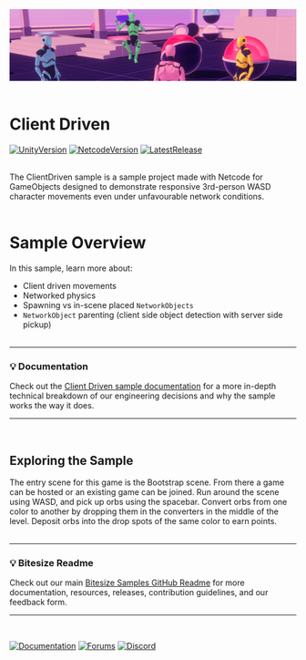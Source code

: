 ![Banner](Resources/clientdriven_banner.png)
<br><br>

# Client Driven

[![UnityVersion](https://img.shields.io/badge/Unity%20Version:-2022.3%20LTS-57b9d3.svg?logo=unity&color=2196F3)](https://unity.com/releases/editor/whats-new/2022.3.0)
[![NetcodeVersion](https://img.shields.io/badge/Netcode%20Version:-1.7.1-57b9d3.svg?logo=unity&color=2196F3)](https://github.com/Unity-Technologies/com.unity.netcode.gameobjects/releases/tag/ngo%2F1.7.1)
[![LatestRelease](https://img.shields.io/badge/Latest%20%20Github%20Release:-v1.5.0-57b9d3.svg?logo=github&color=brightgreen)](https://github.com/Unity-Technologies/com.unity.multiplayer.samples.bitesize/releases/tag/v1.5.0)
<br><br>

The ClientDriven sample is a sample project made with Netcode for GameObjects designed to demonstrate responsive 3rd-person WASD character movements even under unfavourable network conditions.
<br><br>

# Sample Overview

In this sample, learn more about:

- Client driven movements
- Networked physics
- Spawning vs in-scene placed `NetworkObjects`
- `NetworkObject` parenting (client side object detection with server side pickup)
<br><br>
---
### 💡 Documentation
Check out the [Client Driven sample documentation](https://docs-multiplayer.unity3d.com/netcode/current/learn/bitesize/bitesize-clientdriven) for a more in-depth technical breakdown of our engineering decisions and why the sample works the way it does.

---
<br>

## Exploring the Sample
The entry scene for this game is the Bootstrap scene. From there a game can be hosted or an existing game can be joined. Run around the scene using WASD, and pick up orbs using the spacebar. Convert orbs from one color to another by dropping them in the converters in the middle of the level. Deposit orbs into the drop spots of the same color to earn points. 
<br><br>

---
### 💡 Bitesize Readme
Check out our main [Bitesize Samples GitHub Readme](https://github.com/Unity-Technologies/com.unity.multiplayer.samples.bitesize#readme) for more documentation, resources, releases, contribution guidelines, and our feedback form.

---
<br>

[![Documentation](https://img.shields.io/badge/Unity-bitesize--docs-57b9d3.svg?logo=unity&color=2196F3)](https://docs-multiplayer.unity3d.com/netcode/current/learn/bitesize/bitesize-introduction)
[![Forums](https://img.shields.io/badge/Unity-multiplayer--forum-57b9d3.svg?logo=unity&color=2196F3)](https://forum.unity.com/forums/multiplayer.26/)
[![Discord](https://img.shields.io/discord/449263083769036810.svg?label=discord&logo=discord&color=5865F2)](https://discord.gg/FM8SE9E)
